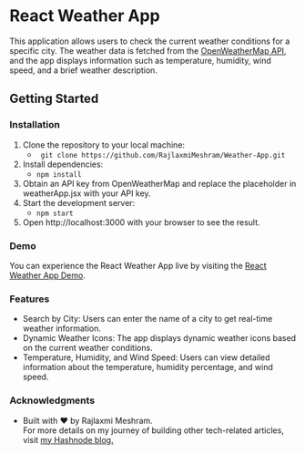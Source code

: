 
# React Weather App
 This application allows users to check the current weather conditions for a specific city. The weather data is fetched from the [OpenWeatherMap API](https://openweathermap.org/api), and the app displays information such as temperature, humidity, wind speed, and a brief weather description.
## Getting Started
### Installation
1. Clone the repository to your local machine:</br>
   - ```` git clone https://github.com/RajlaxmiMeshram/Weather-App.git````
2. Install dependencies:
   -  ````npm install````
3. Obtain an API key from OpenWeatherMap and replace the placeholder in weatherApp.jsx with your API key.
4. Start the development server:
   -  ````npm start````
5. Open http://localhost:3000 with your browser to see the result.

 ### Demo
 You can experience the React Weather App live by visiting the [React Weather App Demo](https://weather-app-rj.pages.dev/).
  
   ### Features
- Search by City: Users can enter the name of a city to get real-time weather information.
- Dynamic Weather Icons: The app displays dynamic weather icons based on the current weather conditions.
- Temperature, Humidity, and Wind Speed: Users can view detailed information about the temperature, humidity percentage, and wind speed.

### Acknowledgments
- Built with ❤️ by Rajlaxmi Meshram.</br>
  For more details on my journey of building other tech-related articles, visit [my Hashnode blog.](https://rajlaxmimeshram.hashnode.dev/)
  
